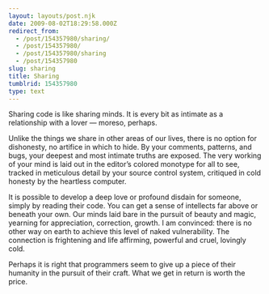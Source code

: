 ```yaml
---
layout: layouts/post.njk
date: 2009-08-02T18:29:58.000Z
redirect_from:
  - /post/154357980/sharing/
  - /post/154357980/
  - /post/154357980/sharing
  - /post/154357980
slug: sharing
title: Sharing
tumblrid: 154357980
type: text
---
```

<p>Sharing code is like sharing minds.  It is every bit as intimate as a relationship with a lover — moreso, perhaps.</p>

<p>Unlike the things we share in other areas of our lives, there is no option for dishonesty, no artifice in which to hide.  By your comments, patterns, and bugs, your deepest and most intimate truths are exposed.  The very working of your mind is laid out in the editor&rsquo;s colored monotype for all to see, tracked in meticulous detail by your source control system, critiqued in cold honesty by the heartless computer.</p>

<p>It is possible to develop a deep love or profound disdain for someone, simply by reading their code.  You can get a sense of intellects far above or beneath your own.  Our minds laid bare in the pursuit of beauty and magic, yearning for appreciation, correction, growth.  I am convinced: there is no other way on earth to achieve this level of naked vulnerability.  The connection is frightening and life affirming, powerful and cruel, lovingly cold.</p>

<p>Perhaps it is right that programmers seem to give up a piece of their humanity in the pursuit of their craft.  What we get in return is worth the price.</p>
